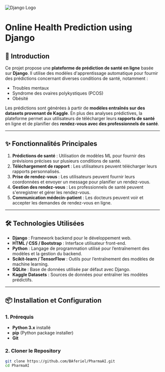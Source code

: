 ![Django Logo](https://upload.wikimedia.org/wikipedia/commons/7/75/Django_logo.svg)
# Online Health Prediction using Django

## 🏥 Introduction

Ce projet propose une **plateforme de prédiction de santé en ligne** basée sur **Django**. Il utilise des modèles d'apprentissage automatique pour fournir des prédictions concernant diverses conditions de santé, notamment :

- Troubles mentaux  
- Syndrome des ovaires polykystiques (PCOS)  
- Obésité  

Les prédictions sont générées à partir de **modèles entraînés sur des datasets provenant de Kaggle**. En plus des analyses prédictives, la plateforme permet aux utilisateurs de télécharger leurs **rapports de santé** en ligne et de planifier des **rendez-vous avec des professionnels de santé**.  

---

## ✨ Fonctionnalités Principales

1. **Prédictions de santé** : Utilisation de modèles ML pour fournir des prévisions précises sur plusieurs conditions de santé.  
2. **Téléchargement de rapport** : Les utilisateurs peuvent télécharger leurs rapports personnalisés.  
3. **Prise de rendez-vous** : Les utilisateurs peuvent fournir leurs coordonnées et envoyer un message pour planifier un rendez-vous.  
4. **Gestion des rendez-vous** : Les professionnels de santé peuvent s'enregistrer et gérer les rendez-vous.  
5. **Communication médecin-patient** : Les docteurs peuvent voir et accepter les demandes de rendez-vous en ligne.  

---

## 🛠️ Technologies Utilisées

- **Django** : Framework backend pour le développement web.
- **HTML / CSS / Bootstrap** : Interface utilisateur front-end.
- **Python** : Langage de programmation utilisé pour l’entraînement des modèles et la gestion du backend.
- **Scikit-learn / TensorFlow** : Outils pour l’entraînement des modèles de machine learning.
- **SQLite** : Base de données utilisée par défaut avec Django.
- **Kaggle Datasets** : Sources de données pour entraîner les modèles prédictifs.

---

## 📦 Installation et Configuration

### 1. Prérequis
- **Python 3.x** installé
- **pip** (Python package installer)
- **Git**

### 2. Cloner le Repository
```bash
git clone https://github.com/BAferiel/PharmaAI.git
cd PharmaAI

